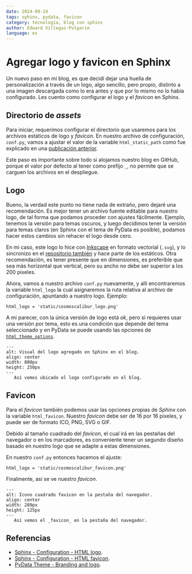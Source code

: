 ```yaml
---
date: 2024-09-24
tags: sphinx, pydata, favicon
category: tecnología, blog con sphinx
author: Edward Villegas-Pulgarin
language: es
---
```


# Agregar logo y favicon en Sphinx

Un nuevo paso en mi blog, es que decidí dejar una huella de personalización a
través de un logo, algo sencillo, pero propio, distinto a una imagen descargada
como lo era antes y que por lo mismo no lo había configurado. Les cuento como
configurar el logo y el _favicon_ en Sphinx.

## Directorio de _assets_

Para iniciar, requerimos configurar el directorio que usaremos para los archivos
estáticos de logo y _favicon_. En nuestro archivo de configuración, `conf.py`,
vamos a ajustar el valor de la variable `html_static_path` como fue explicado en
una [publicación anterior](#sphinx-dir-setup).

Este paso es importante sobre todo si alojamos nuestro blog en GitHub, porque el
valor por defecto al tener como prefijo `_`, no permite que se carguen los
archivos en el despliegue.

## Logo

Bueno, la verdad este punto no tiene nada de extraño, pero dejaré una
recomendación. Es mejor tener un archivo fuente editable para nuestro logo, de
tal forma que podamos proceder con ajustes fácilmente. Ejemplo, tenemos la
versión para temas oscuros, y luego decidimos tener la versión para temas claros
(en Sphinx con el tema de PyData es posible), podamos hacer estos cambios sin
rehacer el logo desde cero.

En mi caso, este logo lo hice con [Inkscape](https://inkscape.org/es/) en
formato vectorial (`.svg`), y lo sincronizo en el
[repositorio también](https://github.com/cosmoscalibur/cosmoscalibur.github.io/blob/master/static/logo/cosmoscalibur.svg)
y hace parte de los estáticos. Otra recomendación, es tener presente que en
dimensiones, es preferible que sea más horizontal que vertical, pero su ancho no
debe ser superior a los 200 pixeles.

Ahora, vamos a nuestro archivo `conf.py` nuevamente, y allí encontraremos la
variable `html_logo` la cual asignaremos la ruta relativa al archivo de
configuración, apuntando a nuestro logo. Ejemplo:

```{code} python
html_logo = 'static/cosmoscalibur_logo.png'
```

A mi parecer, con la única versión de logo está _ok_, pero si requieres usar una
versión por tema, esto es una condición que depende del tema seleccionado y en
PyData se puede usando las opciones de
[`html_theme_options`](https://pydata-sphinx-theme.readthedocs.io/en/stable/user_guide/branding.html#different-logos-for-light-and-dark-mode).

```{figure} /images/agregar-logo-y-favicon-en-sphinx/logo-en-sphinx.png
---
alt: Visual del logo agregado en Sphinx en el blog.
align: center
width: 800px
height: 250px
---
   Así vemos ubicado el logo configurado en el blog.
```

## Favicon

Para el _favicon_ también podemos usar las opciones propias de _Sphinx_ con la
variable `html_favicon`. Nuestro _favicon_ debe ser de 16 por 16 pixeles, y
puede ser de formato ICO, PNG, SVG o GIF.

Debido al tamaño cuadrado del _favicon_, el cual irá en las pestañas del
navegador o en los marcadores, es conveniente tener un segundo diseño basado en
nuestro logo que se adapte a estas dimensiones.

En nuestro `conf.py` entonces hacemos el ajuste:

```{code} python
html_logo = 'static/cosmoscalibur_favicon.png'
```

Finalmente, así se ve nuestro _favicon_.

```{figure} /images/agregar-logo-y-favicon-en-sphinx/favicon-en-sphinx.png
---
alt: Ícono cuadrado favicon en la pestaña del navegador.
align: center
width: 289px
height: 125px
---
   Así vemos el _favicon_ en la pestaña del navegador.
```

## Referencias

- [Sphinx - Configuration - HTML logo](https://www.sphinx-doc.org/en/master/usage/configuration.html#confval-html_logo).
- [Sphinx - Configuration - HTML favicon](https://www.sphinx-doc.org/en/master/usage/configuration.html#confval-html_favicon).
- [PyData Theme - Branding and logo](https://pydata-sphinx-theme.readthedocs.io/en/stable/user_guide/branding.html).
